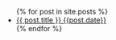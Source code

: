 <ul>
  {% for post in site.posts %}
    <li>
      <a href="{{ post.url }}">{{ post.title }} {{post.date}}</a>
    </li>
  {% endfor %}
</ul>